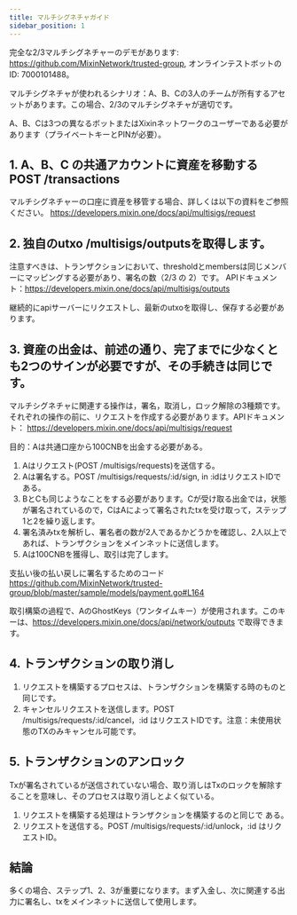 ```yaml
---
title: マルチシグネチャガイド
sidebar_position: 1
---
```


完全な2/3マルチシグネチャーのデモがあります: https://github.com/MixinNetwork/trusted-group, オンラインテストボットのID: 7000101488。

マルチシグネチャが使われるシナリオ：A、B、Cの3人のチームが所有するアセットがあります。この場合、2/3のマルチシグネチャが適切です。

A、B、Cは3つの異なるボットまたはXixinネットワークのユーザーである必要があります（プライベートキーとPINが必要）。

## 1. A、B、C の共通アカウントに資産を移動する POST /transactions

マルチシグネチャーの口座に資産を移管する場合、詳しくは以下の資料をご参照ください。
https://developers.mixin.one/docs/api/multisigs/request

## 2. 独自のutxo /multisigs/outputsを取得します。

注意すべきは、トランザクションにおいて、thresholdとmembersは同じメンバーにマッピングする必要があり、署名の数（2/3 の 2）です。
APIドキュメント：https://developers.mixin.one/docs/api/multisigs/outputs

継続的にapiサーバーにリクエストし、最新のutxoを取得し、保存する必要があります。

## 3. 資産の出金は、前述の通り、完了までに少なくとも2つのサインが必要ですが、その手続きは同じです。

マルチシグネチャに関連する操作は，署名，取消し，ロック解除の3種類です。それぞれの操作の前に、リクエストを作成する必要があります。APIドキュメント： https://developers.mixin.one/docs/api/multisigs/request

目的：Aは共通口座から100CNBを出金する必要がある。

1. Aはリクエスト(POST /multisigs/requests)を送信する。
2. Aは署名する。POST /multisigs/requests/:id/sign, in :idはリクエストIDである。
3. BとCも同じようなことをする必要があります。Cが受け取る出金では，状態が署名されているので，CはAによって署名されたtxを受け取って，ステップ1と2を繰り返します。
4. 署名済みtxを解析し、署名者の数が2人であるかどうかを確認し、2人以上であれば、トランザクションをメインネットに送信します。
5. Aは100CNBを獲得し、取引は完了します。

支払い後の払い戻しに署名するためのコード https://github.com/MixinNetwork/trusted-group/blob/master/sample/models/payment.go#L164

取引構築の過程で、AのGhostKeys（ワンタイムキー）が使用されます。このキーは、https://developers.mixin.one/docs/api/network/outputs で取得できます。

## 4. トランザクションの取り消し

1. リクエストを構築するプロセスは、トランザクションを構築する時のものと同じです。
2. キャンセルリクエストを送信します。POST /multisigs/requests/:id/cancel，:id はリクエストIDです。注意：未使用状態のTXのみキャンセル可能です。

## 5. トランザクションのアンロック

Txが署名されているが送信されていない場合、取り消しはTxのロックを解除することを意味し、そのプロセスは取り消しとよく似ている。

1. リクエストを構築する処理はトランザクションを構築するのと同じで ある。
2. リクエストを送信する。POST /multisigs/requests/:id/unlock，:id はリクエストID。

## 結論

多くの場合、ステップ1、2、3が重要になります。まず入金し、次に関連する出力に署名し、txをメインネットに送信して使用します。
